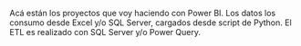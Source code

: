 Acá están los proyectos que voy haciendo con Power BI.
Los datos los consumo desde Excel y/o SQL Server, cargados desde script de Python. 
El ETL es realizado con SQL Server y/o Power Query.
